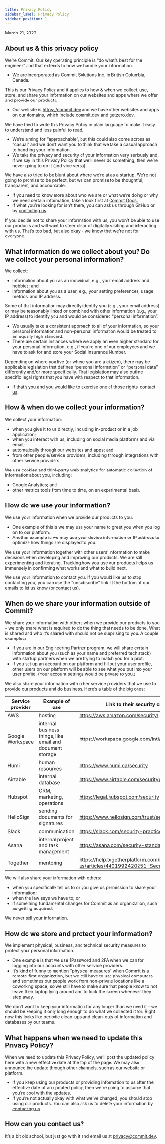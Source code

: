 ```yaml
---
title: Privacy Policy
sidebar_label: Privacy Policy
sidebar_position: 1
---
```


March 21, 2022

## About us & this privacy policy

We’re Commit. Our key operating principle is “do what’s best for the engineer” and that extends to how we handle your information. 
- We are incorporated as Commit Solutions Inc. in British Columbia, Canada.

This is our Privacy Policy and it applies to how & when we collect, use, store, and share your information on our websites and apps where we offer and provide our products. 
- Our website is https://commit.dev and we have other websites and apps on our domains, which include commit.dev and getzero.dev. 

We have tried to write this Privacy Policy in plain language to make it easy to understand and less painful to read. 
- We’re aiming for “approachable”, but this could also come across as “casual” and we don’t want you to think that we take a casual approach to handling your information.
- We take the privacy and security of your information very seriously and, if we say in this Privacy Policy that we’ll never do something, then we’re never going to do it (and vice versa).

We have also tried to be blunt about where we’re at as a startup. We’re not going to promise to be perfect, but we can promise to be thoughtful, transparent, and accountable. 
- If you need to know more about who we are or what we’re doing or why we need certain information, take a look first at [Commit Docs](https://docs.commit.dev). 
- If what you’re looking for isn’t there, you can ask us through GitHub or by [contacting us](https://docs.commit.dev/legal/privacy-policy#how-can-you-contact-us).

If you decide not to share your information with us, you won’t be able to use our products and will want to steer clear of digitally visiting and interacting with us. That’s too bad, but also okay - we know that we’re not for everyone. 

## What information do we collect about you? Do we collect your personal information?

We collect:
- information about you as an individual, e.g., your email address and hobbies; and
- information about you as a user, e.g., your setting preferences, usage metrics, and IP address.

Some of that information may directly identify you (e.g., your email address) or may be reasonably linked or combined with other information (e.g., your IP address) to identify you and would be considered “personal information”. 
- We usually take a consistent approach to all of your information, so your personal information and non-personal information would be treated to an equally high standard. 
- There are certain instances where we apply an even higher standard for your personal information, e.g., if you’re one of our employees and we have to ask for and store your Social Insurance Number.

Depending on where you live (or where you are a citizen), there may be applicable legislation that defines “personal information” or “personal data” differently and/or more specifically. That legislation may also outline specific legal rights that you have with respect to that information. 
- If that’s you and you would like to exercise one of those rights, [contact us](https://docs.commit.dev/legal/privacy-policy#how-can-you-contact-us).

## How & when do we collect your information?

We collect your information:
- when you give it to us directly, including in-product or in a job application;
- when you interact with us, including on social media platforms and via email;
- automatically through our websites and apps; and
- from other people/service providers, including through integrations with other service providers.

We use cookies and third-party web analytics for automatic collection of information about you, including:
- Google Analytics; and 
- other metrics tools from time to time, on an experimental basis.

## How do we use your information?

We use your information when we provide our products to you. 
- One example of this is we may use your name to greet you when you log on to our platform. 
- Another example is we may use your device information or IP address to optimize how things are displayed to you. 

We use your information together with other users’ information to make decisions when developing and improving our products. We are still experimenting and iterating. Tracking how you use our products helps us immensely in confirming what works and what to build next.

We use your information to contact you. If you would like us to stop contacting you, you can use the “unsubscribe” link at the bottom of our emails to let us know (or [contact us](https://docs.commit.dev/legal/privacy-policy#how-can-you-contact-us)).

## When do we share your information outside of Commit?

We share your information with others when we provide our products to you – we only share what is required to do the thing that needs to be done. What is shared and who it’s shared with should not be surprising to you. A couple examples:
- If you are in our Engineering Partner program, we will share certain information about you (such as your name and preferred tech stack) with startup partners when we are trying to match you for a pilot. 
- If you set up an account on our platform and fill out your user profile, other users on our platform will be able to see what you put into your user profile. (Your account settings would be private to you.)

We also share your information with other service providers that we use to provide our products and do business. Here’s a table of the big ones: 

|Service provider|Example of use|Link to their security creds|
|--|--|--|
|AWS|hosting| https://aws.amazon.com/security/ |
|Google Workspace|internal business things, like email and document storage|https://workspace.google.com/intl/en_ca/security/|
|Humi|human resources|https://www.humi.ca/security|
|Airtable|internal database|https://www.airtable.com/security\
|Hubspot|CRM, marketing, operations|https://legal.hubspot.com/security|
|HelloSign|sending documents for signatures|https://www.hellosign.com/trust/security|
|Slack|communication|https://slack.com/security-practices|
|Asana|internal project and task management|https://asana.com/security-standards|
|Together|mentoring|https://help.togetherplatform.com/hc/en-us/articles/4401992420251-Security-Overview|

We will also share your information with others:
- when you specifically tell us to or you give us permission to share your information;
- when the law says we have to; or
- if something fundamental changes for Commit as an organization, such as getting acquired.

We never sell your information.

## How do we store and protect your information?

We implement physical, business, and technical security measures to protect your personal information. 
- One example is that we use 1Password and 2FA when we can for logging into our accounts with other service providers. 
- It’s kind of funny to mention “physical measures” when Commit is a remote-first organization, but we still have to use physical computers and sometimes our people work from non-private locations like a coworking space, so we still have to make sure that people know to not leave their laptop lying around and to lock the screen whenever they step away. 

We don’t want to keep your information for any longer than we need it - we should be keeping it only long enough to do what we collected it for. Right now this looks like periodic clean-ups and clean-outs of information and databases by our teams. 

## What happens when we need to update this Privacy Policy?

When we need to update this Privacy Policy, we’ll post the updated policy here with a new effective date at the top of the page. We may also announce the update through other channels, such as our website or platform. 
- If you keep using our products or providing information to us after the effective date of an updated policy, then we're going to assume that you’re cool with the updates. 
- If you’re not actually okay with what we’ve changed, you should stop using our products. You can also ask us to delete your information by [contacting us](https://docs.commit.dev/legal/privacy-policy#how-can-you-contact-us).

## How can you contact us?

It’s a bit old school, but just go with it and email us at [privacy@commit.dev](mailto:privacy@commit.dev). 
